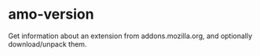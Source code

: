 # amo-version

Get information about an extension from addons.mozilla.org, and
optionally download/unpack them.